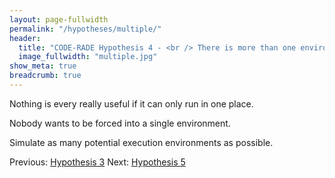 ```yaml
---
layout: page-fullwidth
permalink: "/hypotheses/multiple/"
header:
  title: "CODE-RADE Hypothesis 4 - <br /> There is more than one environment"
  image_fullwidth: "multiple.jpg"
show_meta: true
breadcrumb: true
---
```


Nothing is every really useful if it can only run in one place.

Nobody wants to be forced into a single environment.

Simulate as many potential execution environments as possible.
<br />
<p>

Previous: <a href="{{ site.url }}/hypotheses/environment/">Hypothesis 3</a> Next: <a href="{{ site.url }}/hypotheses/decay/">Hypothesis 5</a>
</p>
